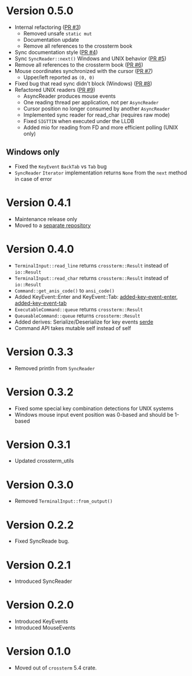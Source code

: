 # Version 0.5.0

- Internal refactoring ([PR #3](https://github.com/crossterm-rs/crossterm-input/pull/3))
  - Removed unsafe `static mut`
  - Documentation update
  - Remove all references to the crossterm book
- Sync documentation style ([PR #4](https://github.com/crossterm-rs/crossterm-input/pull/4))
- Sync `SyncReader::next()` Windows and UNIX behavior ([PR #5](https://github.com/crossterm-rs/crossterm-input/pull/5))
- Remove all references to the crossterm book ([PR #6](https://github.com/crossterm-rs/crossterm-input/pull/6)) 
- Mouse coordinates synchronized with the cursor ([PR #7](https://github.com/crossterm-rs/crossterm-input/pull/7))
  - Upper/left reported as `(0, 0)`
- Fixed bug that read sync didn't block (Windows) ([PR #8](https://github.com/crossterm-rs/crossterm-input/pull/8))
- Refactored UNIX readers ([PR #9](https://github.com/crossterm-rs/crossterm-input/pull/9))
  - AsyncReader produces mouse events
  - One reading thread per application, not per `AsyncReader`
  - Cursor position no longer consumed by another `AsyncReader`
  - Implemented sync reader for read_char (requires raw mode)
  - Fixed `SIGTTIN` when executed under the LLDB
  - Added mio for reading from FD and more efficient polling (UNIX only)

## Windows only

- Fixed the `KeyEvent` `BackTab` vs `Tab` bug
- `SyncReader` `Iterator` implementation returns `None` from the `next` method in case of error 

# Version 0.4.1

- Maintenance release only
- Moved to a [separate repository](https://github.com/crossterm-rs/crossterm-input)

# Version 0.4.0

- `TerminalInput::read_line` returns `crossterm::Result` instead of `io::Result`
- `TerminalInput::read_char` returns `crossterm::Result` instead of `io::Result`  
- `Command::get_anis_code()` to `ansi_code()`
- Added KeyEvent::Enter and KeyEvent::Tab: [added-key-event-enter], [added-key-event-tab] 
- `ExecutableCommand::queue` returns `crossterm::Result`
- `QueueableCommand::queue` returns `crossterm::Result`
- Added derives: Serialize/Deserialize for key events [serde]
- Command API takes mutable self instead of self

[added-key-event-tab]: https://github.com/crossterm-rs/crossterm/pull/239
[added-key-event-enter]: https://github.com/crossterm-rs/crossterm/pull/236
[serde]: https://github.com/crossterm-rs/crossterm/pull/190

# Version 0.3.3

- Removed println from `SyncReader`

# Version 0.3.2

- Fixed some special key combination detections for UNIX systems
- Windows mouse input event position was 0-based and should be 1-based

# Version 0.3.1

- Updated crossterm_utils 

# Version 0.3.0

- Removed `TerminalInput::from_output()` 

# Version 0.2.2

- Fixed SyncReade bug.

# Version 0.2.1

- Introduced SyncReader

# Version 0.2.0

- Introduced KeyEvents
- Introduced MouseEvents

# Version 0.1.0

- Moved out of `crossterm` 5.4 crate.
